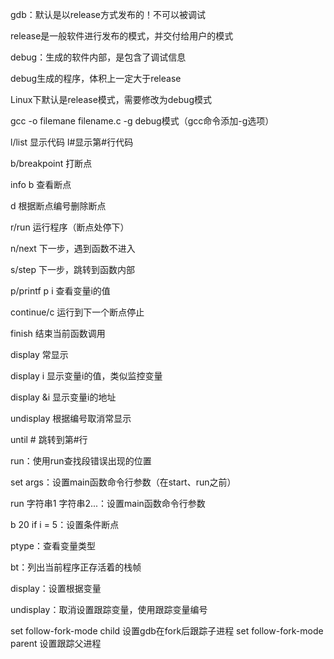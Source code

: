 gdb：默认是以release方式发布的！不可以被调试

release是一般软件进行发布的模式，并交付给用户的模式

debug：生成的软件内部，是包含了调试信息



debug生成的程序，体积上一定大于release

Linux下默认是release模式，需要修改为debug模式

gcc -o filemane filename.c -g  debug模式（gcc命令添加-g选项）



l/list 显示代码  l#显示第#行代码

b/breakpoint 打断点

info b 查看断点

d 根据断点编号删除断点

r/run 运行程序（断点处停下）

n/next 下一步，遇到函数不进入

s/step 下一步，跳转到函数内部

p/printf p i 查看变量i的值

continue/c 运行到下一个断点停止

finish 结束当前函数调用

display 常显示

display i  显示变量i的值，类似监控变量

display &i 显示变量i的地址

undisplay 根据编号取消常显示

until #  跳转到第#行



run：使用run查找段错误出现的位置

set args：设置main函数命令行参数（在start、run之前）

run 字符串1 字符串2...：设置main函数命令行参数

b 20 if i = 5：设置条件断点

ptype：查看变量类型

bt：列出当前程序正存活着的栈帧

display：设置根据变量

undisplay：取消设置跟踪变量，使用跟踪变量编号

set follow-fork-mode child 设置gdb在fork后跟踪子进程
set follow-fork-mode parent 设置跟踪父进程
